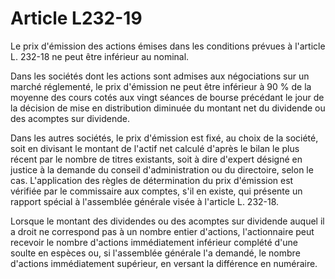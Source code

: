 # Article L232-19

Le prix d'émission des actions émises dans les conditions prévues à l'article L. 232-18 ne peut être inférieur au nominal.

Dans les sociétés dont les actions sont admises aux négociations sur un marché réglementé, le prix d'émission ne peut être inférieur à 90 % de la moyenne des cours cotés aux vingt séances de bourse précédant le jour de la décision de mise en distribution diminuée du montant net du dividende ou des acomptes sur dividende.

Dans les autres sociétés, le prix d'émission est fixé, au choix de la société, soit en divisant le montant de l'actif net calculé d'après le bilan le plus récent par le nombre de titres existants, soit à dire d'expert désigné en justice à la demande du conseil d'administration ou du directoire, selon le cas. L'application des règles de détermination du prix d'émission est vérifiée par le commissaire aux comptes, s'il en existe, qui présente un rapport spécial à l'assemblée générale visée à l'article L. 232-18.

Lorsque le montant des dividendes ou des acomptes sur dividende auquel il a droit ne correspond pas à un nombre entier d'actions, l'actionnaire peut recevoir le nombre d'actions immédiatement inférieur complété d'une soulte en espèces ou, si l'assemblée générale l'a demandé, le nombre d'actions immédiatement supérieur, en versant la différence en numéraire.
